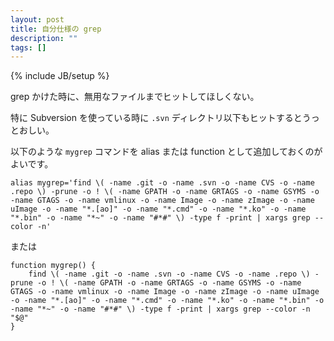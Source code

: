 ```yaml
---
layout: post
title: 自分仕様の grep
description: ""
tags: []
---
```

{% include JB/setup %}

grep かけた時に、無用なファイルまでヒットしてほしくない。

特に Subversion を使っている時に `.svn` ディレクトリ以下もヒットするとうっとおしい。

以下のような `mygrep` コマンドを alias  または function として追加しておくのがよいです。

    alias mygrep='find \( -name .git -o -name .svn -o -name CVS -o -name .repo \) -prune -o ! \( -name GPATH -o -name GRTAGS -o -name GSYMS -o -name GTAGS -o -name vmlinux -o -name Image -o -name zImage -o -name uImage -o -name "*.[ao]" -o -name "*.cmd" -o -name "*.ko" -o -name "*.bin" -o -name "*~" -o -name "#*#" \) -type f -print | xargs grep --color -n'

または

    function mygrep() {
        find \( -name .git -o -name .svn -o -name CVS -o -name .repo \) -prune -o ! \( -name GPATH -o -name GRTAGS -o -name GSYMS -o -name GTAGS -o -name vmlinux -o -name Image -o -name zImage -o -name uImage -o -name "*.[ao]" -o -name "*.cmd" -o -name "*.ko" -o -name "*.bin" -o -name "*~" -o -name "#*#" \) -type f -print | xargs grep --color -n "$@"
    }
